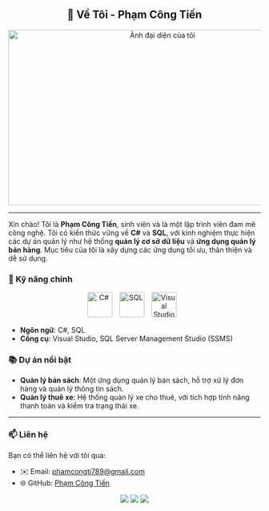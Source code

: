 <h2 align="center">👤 Về Tôi - Phạm Công Tiến</h2>

<p align="center">
  <img src="https://github.com/user-attachments/assets/b556bc13-db33-4027-82cc-f3d6c72b7817" alt="Ảnh đại diện của tôi" width="600" height="350">
</p>

---

Xin chào! Tôi là **Phạm Công Tiến**, sinh viên và là một lập trình viên đam mê công nghệ. Tôi có kiến thức vững về **C#** và **SQL**, với kinh nghiệm thực hiện các dự án quản lý như hệ thống **quản lý cơ sở dữ liệu** và **ứng dụng quản lý bán hàng**. Mục tiêu của tôi là xây dựng các ứng dụng tối ưu, thân thiện và dễ sử dụng.

### 🚀 Kỹ năng chính
<p align="center">
  <img src="https://upload.wikimedia.org/wikipedia/commons/4/4f/Csharp_Logo.png" alt="C#" width="50" style="padding-right:10px;">
  <img src="https://upload.wikimedia.org/wikipedia/commons/8/87/Sql_data_base_with_logo.png" alt="SQL" width="50" style="padding-right:10px;">
  <img src="https://upload.wikimedia.org/wikipedia/commons/1/19/Visual_Studio_Icon_2019.svg" alt="Visual Studio" width="50" style="padding-right:10px;">
</p>

- **Ngôn ngữ**: C#, SQL
- **Công cụ**: Visual Studio, SQL Server Management Studio (SSMS)

### 📚 Dự án nổi bật
- **Quản lý bán sách**: Một ứng dụng quản lý bán sách, hỗ trợ xử lý đơn hàng và quản lý thông tin sách.
- **Quản lý thuê xe**: Hệ thống quản lý xe cho thuê, với tích hợp tính năng thanh toán và kiểm tra trạng thái xe.

---

### 📫 Liên hệ
Bạn có thể liên hệ với tôi qua:
- ✉️ Email: [phamcongti789@gmail.com](mailto:phamcongti789@gmail.com)
- 🌐 GitHub: [Phạm Công Tiến](https://github.com/your-github)

<p align="center">
  <img src="https://img.shields.io/badge/-C%23-239120?style=for-the-badge&logo=c-sharp&logoColor=white"/>
  <img src="https://img.shields.io/badge/-SQL-4479A1?style=for-the-badge&logo=Microsoft-SQL-Server&logoColor=white"/>
  <img src="https://img.shields.io/badge/-Visual_Studio-5C2D91?style=for-the-badge&logo=visual-studio&logoColor=white"/>
</p>
